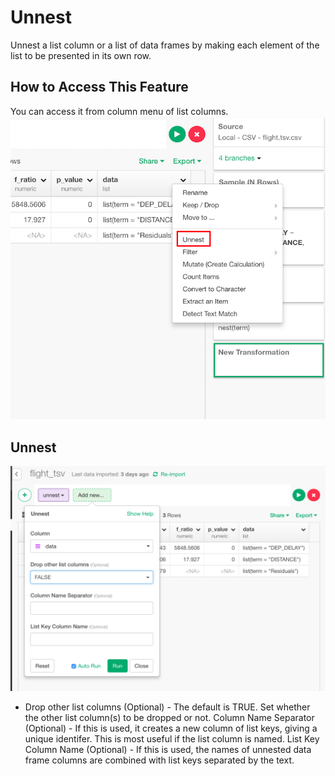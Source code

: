 # Unnest

Unnest a list column or a list of data frames by making each element of the list to be presented in its own row.

## How to Access This Feature

You can access it from column menu of list columns.
![](images/unnest_col.png)

## Unnest

![](images/unnest_params.png)

* Drop other list columns (Optional) - The default is TRUE. Set whether the other list column(s) to be dropped or not.
Column Name Separator (Optional) - If this is used, it creates a new column of list keys, giving a unique identifer. This is most useful if the list column is named.
List Key Column Name (Optional) - If this is used, the names of unnested data frame columns are combined with list keys separated by the text.
